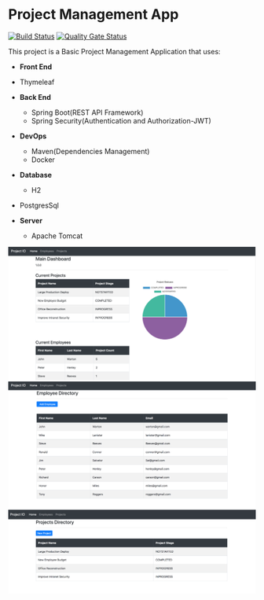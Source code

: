 # Project Management App
[![Build Status](https://travis-ci.com/georgeerol/ProjectManagementApp.svg?branch=master)](https://travis-ci.com/georgeerol/ProjectManagementApp)
[![Quality Gate Status](https://sonarcloud.io/api/project_badges/measure?project=georgeerol_ProjectManagementApp&metric=alert_status)](https://sonarcloud.io/dashboard?id=georgeerol_ProjectManagementApp)

This project is a Basic Project Management Application that uses:

* **Front End**
* Thymeleaf

* **Back End**
  * Spring Boot(REST API Framework)
  * Spring Security(Authentication and Authorization-JWT)

* **DevOps**
  * Maven(Dependencies Management)
  * Docker

* **Database**
  * H2
* PostgresSql
* **Server**
  * Apache Tomcat

![HomePage](./images/HomePage.png)
![EmployeesPage](./images/EmployeesPage.png)
![ProjectsPage](./images/ProjectsPage.png)



